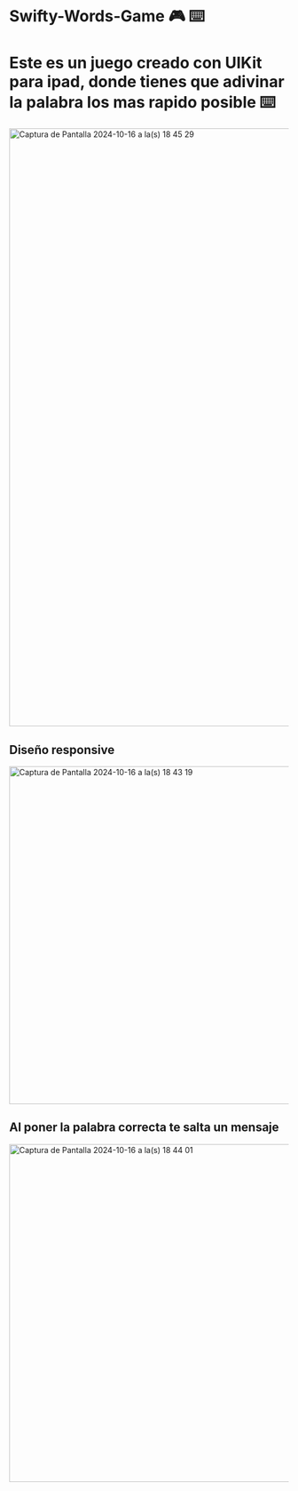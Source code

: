 # Swifty-Words-Game  🎮   ⌨️ 
<h1>Este es un juego creado con UIKit  para ipad, donde tienes que adivinar la palabra los mas rapido posible ⌨️  </h1>
<img width="1076" alt="Captura de Pantalla 2024-10-16 a la(s) 18 45 29" src="https://github.com/user-attachments/assets/85bb9d13-a9b6-424b-8f45-2e30485404a8">
<h2>Diseño responsive</h2>
<img width="608" alt="Captura de Pantalla 2024-10-16 a la(s) 18 43 19" src="https://github.com/user-attachments/assets/aa75d0ae-43f8-46d8-b78a-be9c6cf04525">
<h2>Al poner la palabra correcta te salta un mensaje</h2>
<img width="608" alt="Captura de Pantalla 2024-10-16 a la(s) 18 44 01" src="https://github.com/user-attachments/assets/ff0cad5b-3b36-4480-bf76-4173fb94d347">


